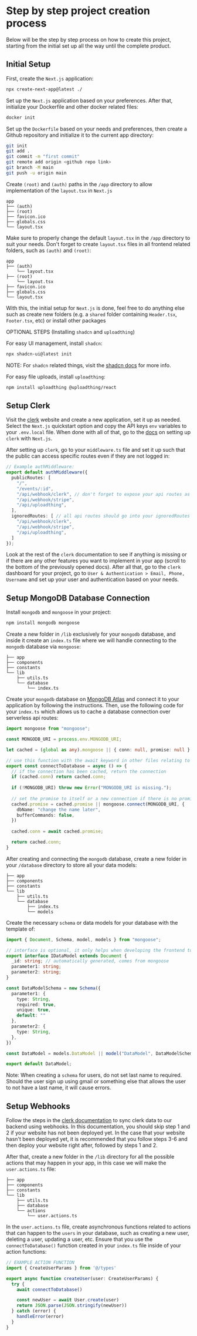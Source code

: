 # Step by step project creation process

Below will be the step by step process on how to create this project, starting from the initial set up all the way until the complete product.

## Initial Setup

First, create the `Next.js` application:

```bash
npx create-next-app@latest ./
```

Set up the `Next.js` application based on your preferences. After that, initialize your Dockerfile and other docker related files:

```bash
docker init
```

Set up the `Dockerfile` based on your needs and preferences, then create a Github repository and initialize it to the current app directory:

```bash
git init
git add .
git commit -m "first commit"
git remote add origin <github repo link>
git branch -M main
git push -u origin main
```

Create `(root)` and `(auth)` paths in the `/app` directory to allow implementation of the `layout.tsx` in `Next.js`

```
app
├── (auth)
├── (root)
├── favicon.ico
├── globals.css
└── layout.tsx
```

Make sure to properly change the default `layout.tsx` in the `/app` directory to suit your needs. Don't forget to create `layout.tsx` files in all frontend related folders, such as `(auth)` and `(root)`:

```
app
├── (auth)
    └── layout.tsx
├── (root)
    └── layout.tsx
├── favicon.ico
├── globals.css
└── layout.tsx
```

With this, the initial setup for `Next.js` is done, feel free to do anything else such as create new folders (e.g. a `shared` folder containing `Header.tsx`, `Footer.tsx`, etc) or install other packages

OPTIONAL STEPS (Installing `shadcn` and `uploadthing`)

For easy UI management, install `shadcn`:

```bash
npx shadcn-ui@latest init
```

NOTE: For `shadcn` related things, visit the [shadcn docs](https://ui.shadcn.com/docs) for more info. 

For easy file uploads, install `uploadthing`:

```bash
npm install uploadthing @uploadthing/react
```


## Setup Clerk

Visit the [clerk](https://dashboard.clerk.com/) website and create a new application, set it up as needed. Select the `Next.js` quickstart option and copy the API keys `env` variables to your `.env.local` file. When done with all of that, go to the [docs](https://clerk.com/docs/quickstarts/nextjs) on setting up `clerk` with `Next.js`.

After setting up `clerk`, go to your `middleware.ts` file and set it up such that the public can access specific routes even if they are not logged in:

```ts
// Example authMiddleware:
export default authMiddleware({
  publicRoutes: [
    "/",
    "/events/:id",
    "/api/webhook/clerk", // don't forget to expose your api routes as well!
    "/api/webhook/stripe",
    "/api/uploadthing",
  ],
  ignoredRoutes: [ // all api routes should go into your ignoredRoutes
    "/api/webhook/clerk",
    "/api/webhook/stripe",
    "/api/uploadthing",
  ]
});
```

Look at the rest of the `clerk` documentation to see if anything is missing or if there are any other features you want to implement in your app (scroll to the bottom of the previously opened docs). After all that, go to the `clerk` dashboard for your project, go to
`User & Authentication > Email, Phone, Username` and set up your user and authentication based on your needs.

## Setup MongoDB Database Connection

Install `mongodb` and `mongoose` in your project:
```bash
npm install mongodb mongoose
```

Create a new folder in `/lib` exclusively for your `mongodb` database, and inside it create an `index.ts` file where we will handle connecting to the `mongodb` database via `mongoose`:

```
├── app
├── components
├── constants
└── lib
    ├── utils.ts
    └── database
        └── index.ts
```

Create your `mongodb` database on [MongoDB Atlas](https://www.mongodb.com/atlas) and connect it to your application by following the instructions. Then, use the following code for your `index.ts` which allows us to cache a database connection over serverless api routes:

```ts
import mongoose from "mongoose";

const MONGODB_URI = process.env.MONGODB_URI;

let cached = (global as any).mongoose || { conn: null, promise: null };

// use this function with the await keyword in other files relating to the database
export const connectToDatabase = async () => {
  // if the connection has been cached, return the connection
  if (cached.conn) return cached.conn;
  
  if (!MONGODB_URI) throw new Error("MONGODB_URI is missing.");
  
  // set the promise to itself or a new connection if there is no promise (a.k.a not connected to database)
  cached.promise = cached.promise || mongoose.connect(MONGODB_URI, {
    dbName: "change the name later",
    bufferCommands: false,
  })
  
  cached.conn = await cached.promise;

  return cached.conn;
}
```

After creating and connecting the `mongodb` database, create a new folder in your `/database` directory to store all your data models:

```
├── app
├── components
├── constants
└── lib
    ├── utils.ts
    └── database
        ├── index.ts
        └── models
```

Create the necessary `schema` or data models for your database with the template of:

```ts
import { Document, Schema, model, models } from "mongoose";

// interface is optional, it only helps when developing the frontend to know what properties something should have
export interface IDataModel extends Document {
  _id: string; // automatically generated, comes from mongoose
  parameter1: string;
  parameter2: string;
}

const DataModelSchema = new Schema({
  parameter1: {
    type: String,
    required: true,
    unique: true,
    default: ""
  },
  parameter2: {
    type: String,
  },
})

const DataModel = models.DataModel || model("DataModel", DataModelSchema)

export default DataModel;
```

Note: When creating a `schema` for users, do not set last name to required. Should the user sign up using gmail or something else that allows the user to not have a last name, it will cause errors.

## Setup Webhooks

Follow the steps in the [clerk documentation](https://clerk.com/docs/users/sync-data) to sync clerk data to our backend using webhooks. In this documentation, you should skip step 1 and 2 if your website has not been deployed yet. In the case that your website hasn't been deployed yet, it is recommended that you follow steps 3-6 and then deploy your website right after, followed by steps 1 and 2.

After that, create a new folder in the `/lib` directory for all the possible actions that may happen in your app, in this case we will make the `user.actions.ts` file:

```
├── app
├── components
├── constants
└── lib
    ├── utils.ts
    ├── database
    └── actions
        └── user.actions.ts
```

In the `user.actions.ts` file, create asynchronous functions related to actions that can happen to the `users` in your database, such as creating a new user, deleting a user, updating a user, etc. Ensure that you use the `connectToDatabase()` function created in your `index.ts` file inside of your action functions:

```ts
// EXAMPLE ACTION FUNCTION
import { CreateUserParams } from '@/types'

export async function createUser(user: CreateUserParams) {
  try {
    await connectToDatabase()

    const newUser = await User.create(user)
    return JSON.parse(JSON.stringify(newUser))
  } catch (error) {
    handleError(error)
  }
}
```
